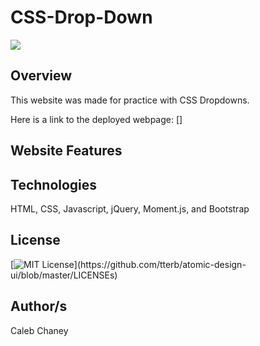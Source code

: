 # CSS-Drop-Down

![](https://github.com/Cachamoe/CSS-Drop-Down/blob/main/Screen%20Shot%202022-09-15%20at%205.04.01%20PM.png)

## Overview
This website was made for practice with CSS Dropdowns. 

Here is a link to the deployed webpage: []



## Website Features


## Technologies 
HTML, CSS, Javascript, jQuery, Moment.js, and Bootstrap

## License 
[![MIT License](https://img.shields.io/apm/l/atomic-design-ui.svg?)](https://github.com/tterb/atomic-design-ui/blob/master/LICENSEs)

## Author/s
Caleb Chaney
